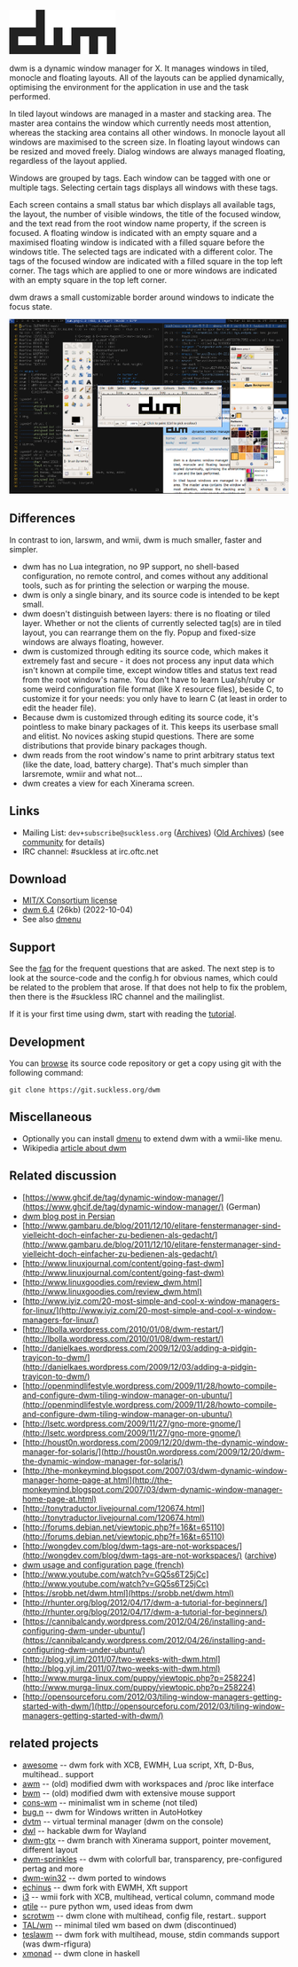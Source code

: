 ![dwm](dwm.svg)

dwm is a dynamic window manager for X. It manages windows in tiled, monocle and
floating layouts. All of the layouts can be applied dynamically, optimising the
environment for the application in use and the task performed.

In tiled layout windows are managed in a master and stacking area. The master
area contains the window which currently needs most attention, whereas the
stacking area contains all other windows. In monocle layout all windows are
maximised to the screen size. In floating layout windows can be resized and
moved freely. Dialog windows are always managed floating, regardless of the
layout applied.

Windows are grouped by tags. Each window can be tagged with one or multiple
tags. Selecting certain tags displays all windows with these tags.

Each screen contains a small status bar which displays all available tags, the
layout, the number of visible windows, the title of the focused window, and the
text read from the root window name property, if the screen is focused. A
floating window is indicated with an empty square and a maximised floating
window is indicated with a filled square before the windows title. The selected
tags are indicated with a different color. The tags of the focused window are
indicated with a filled square in the top left corner. The tags which are
applied to one or more windows are indicated with an empty square in the top
left corner.

dwm draws a small customizable border around windows to indicate the focus
state.

[![Screenshot](screenshots/dwm-20100318s.png)](screenshots/dwm-20100318.png)

Differences
-----------
In contrast to ion, larswm, and wmii, dwm is much smaller, faster and simpler.

* dwm has no Lua integration, no 9P support, no shell-based configuration, no
  remote control, and comes without any additional tools, such as for printing
  the selection or warping the mouse.
* dwm is only a single binary, and its source code is intended to be kept small.
* dwm doesn't distinguish between layers: there is no floating or tiled layer.
  Whether or not the clients of currently selected tag(s) are in tiled layout,
  you can rearrange them on the fly. Popup and fixed-size windows are always
  floating, however.
* dwm is customized through editing its source code, which makes it extremely
  fast and secure - it does not process any input data which isn't known at
  compile time, except window titles and status text read from the root window's
  name. You don't have to learn Lua/sh/ruby or some weird configuration file
  format (like X resource files), beside C, to customize it for your needs: you
  only have to learn C (at least in order to edit the header file).
* Because dwm is customized through editing its source code, it's pointless to
  make binary packages of it. This keeps its userbase small and elitist. No
  novices asking stupid questions. There are some distributions that provide
  binary packages though.
* dwm reads from the root window's name to print arbitrary status text (like
  the date, load, battery charge). That's much simpler than larsremote, wmiir and
  what not...
* dwm creates a view for each Xinerama screen.

Links
-----
* Mailing List: `dev+subscribe@suckless.org`
  ([Archives](//lists.suckless.org/dev/))
  ([Old Archives](//lists.suckless.org/dwm/)) (see
  [community](//suckless.org/community/) for details)
* IRC channel: #suckless at irc.oftc.net

Download
--------
* [MIT/X Consortium license](//git.suckless.org/dwm/plain/LICENSE)
* [dwm 6.4](//dl.suckless.org/dwm/dwm-6.3.tar.gz) (26kb) (2022-10-04)
* See also [dmenu](//tools.suckless.org/dmenu)

Support
-------
See the [faq](//dwm.suckless.org/faq) for the frequent questions that are
asked. The next step is to look at the source-code and the config.h for obvious
names, which could be related to the problem that arose. If that does not help
to fix the problem, then there is the #suckless IRC channel and the
mailinglist.

If it is your first time using dwm, start with reading the
[tutorial](//dwm.suckless.org/tutorial).

Development
-----------
You can [browse](//git.suckless.org/dwm) its source code repository or get a copy using git with the following command:

	git clone https://git.suckless.org/dwm

Miscellaneous
-------------
* Optionally you can install [dmenu](//tools.suckless.org/dmenu) to extend dwm
  with a wmii-like menu.
* Wikipedia [article about dwm](http://en.wikipedia.org/wiki/Dwm)

Related discussion
------------------
* [https://www.ghcif.de/tag/dynamic-window-manager/](https://www.ghcif.de/tag/dynamic-window-manager/) (German)
* [dwm blog post in Persian](http://efazati.blog.ir/post/DWM-%D8%B1%D8%A7%D9%87%DA%A9%D8%A7%D8%B1-%D9%85%D9%86%D8%A7%D8%B3%D8%A8%DB%8C-%D8%A8%D8%B1%D8%A7%DB%8C-%D9%85%D8%AF%DB%8C%D8%B1%DB%8C%D8%AA-%D9%BE%D9%86%D8%AC%D8%B1%D9%87-%D9%87%D8%A7-%D8%AF%D8%B1-%D9%84%DB%8C%D9%86%D9%88%DA%A9%D8%B3)
* [http://www.gambaru.de/blog/2011/12/10/elitare-fenstermanager-sind-vielleicht-doch-einfacher-zu-bedienen-als-gedacht/](http://www.gambaru.de/blog/2011/12/10/elitare-fenstermanager-sind-vielleicht-doch-einfacher-zu-bedienen-als-gedacht/)
* [http://www.linuxjournal.com/content/going-fast-dwm](http://www.linuxjournal.com/content/going-fast-dwm)
* [http://www.linuxgoodies.com/review_dwm.html](http://www.linuxgoodies.com/review_dwm.html)
* [http://www.iyiz.com/20-most-simple-and-cool-x-window-managers-for-linux/](http://www.iyiz.com/20-most-simple-and-cool-x-window-managers-for-linux/)
* [http://lbolla.wordpress.com/2010/01/08/dwm-restart/](http://lbolla.wordpress.com/2010/01/08/dwm-restart/)
* [http://danielkaes.wordpress.com/2009/12/03/adding-a-pidgin-trayicon-to-dwm/](http://danielkaes.wordpress.com/2009/12/03/adding-a-pidgin-trayicon-to-dwm/)
* [http://openmindlifestyle.wordpress.com/2009/11/28/howto-compile-and-configure-dwm-tiling-window-manager-on-ubuntu/](http://openmindlifestyle.wordpress.com/2009/11/28/howto-compile-and-configure-dwm-tiling-window-manager-on-ubuntu/)
* [http://lsetc.wordpress.com/2009/11/27/gno-more-gnome/](http://lsetc.wordpress.com/2009/11/27/gno-more-gnome/)
* [http://houst0n.wordpress.com/2009/12/20/dwm-the-dynamic-window-manager-for-solaris/](http://houst0n.wordpress.com/2009/12/20/dwm-the-dynamic-window-manager-for-solaris/)
* [http://the-monkeymind.blogspot.com/2007/03/dwm-dynamic-window-manager-home-page-at.html](http://the-monkeymind.blogspot.com/2007/03/dwm-dynamic-window-manager-home-page-at.html)
* [http://tonytraductor.livejournal.com/120674.html](http://tonytraductor.livejournal.com/120674.html)
* [http://forums.debian.net/viewtopic.php?f=16&t=65110](http://forums.debian.net/viewtopic.php?f=16&t=65110)
* [http://wongdev.com/blog/dwm-tags-are-not-workspaces/](http://wongdev.com/blog/dwm-tags-are-not-workspaces/) ([archive](https://archive.is/Fw0Mk))
* [dwm usage and configuration page (french)](http://yeuxdelibad.net/Logiciel-libre/Suckless/dwm/index.html)
* [http://www.youtube.com/watch?v=GQ5s6T25jCc](http://www.youtube.com/watch?v=GQ5s6T25jCc)
* [https://srobb.net/dwm.html](https://srobb.net/dwm.html)
* [http://rhunter.org/blog/2012/04/17/dwm-a-tutorial-for-beginners/](http://rhunter.org/blog/2012/04/17/dwm-a-tutorial-for-beginners/)
* [https://cannibalcandy.wordpress.com/2012/04/26/installing-and-configuring-dwm-under-ubuntu/](https://cannibalcandy.wordpress.com/2012/04/26/installing-and-configuring-dwm-under-ubuntu/)
* [http://blog.yjl.im/2011/07/two-weeks-with-dwm.html](http://blog.yjl.im/2011/07/two-weeks-with-dwm.html)
* [http://www.murga-linux.com/puppy/viewtopic.php?p=258224](http://www.murga-linux.com/puppy/viewtopic.php?p=258224)
* [http://opensourceforu.com/2012/03/tiling-window-managers-getting-started-with-dwm/](http://opensourceforu.com/2012/03/tiling-window-managers-getting-started-with-dwm/)

related projects
----------------
* [awesome](https://awesomewm.org) -- dwm fork with XCB, EWMH, Lua script, Xft, D-Bus, multihead.. support
* [awm](https://github.com/Alpt/awm/blob/master/README) -- (old) modified dwm with workspaces and /proc like interface
* [bwm](//lists.suckless.org/dwm/0708/3085.html) -- (old) modified dwm with extensive mouse support
* [cons-wm](http://github.com/dharmatech/psilab/tree/master/cons-wm) -- minimalist wm in scheme (not tiled)
* [bug.n](https://github.com/fuhsjr00/bug.n) -- dwm for Windows written in AutoHotkey
* [dvtm](http://www.brain-dump.org/projects/dvtm/) -- virtual terminal manager (dwm on the console)
* [dwl](https://github.com/djpohly/dwl) -- hackable dwm for Wayland
* [dwm-gtx](http://s01.de/~gottox/index.cgi/proj_dwm) -- dwm branch with Xinerama support, pointer movement, different layout
* [dwm-sprinkles](http://0mark.unserver.de/dwm-sprinkles/) -- dwm with colorfull bar, transparency, pre-configured pertag and more
* [dwm-win32](http://www.brain-dump.org/projects/dwm-win32/) -- dwm ported to windows
* [echinus](http://www.rootshell.be/~polachok/code/) -- dwm fork with EWMH, Xft support
* [i3](http://i3.zekjur.net/) -- wmii fork with XCB, multihead, vertical column, command mode
* [qtile](http://www.qtile.org/) -- pure python wm, used ideas from dwm
* [scrotwm](http://www.peereboom.us/scrotwm/html/scrotwm.html) -- dwm clone with multihead, config file, restart.. support
* [TAL/wm](http://talwm.sourceforge.net/) -- minimal tiled wm based on dwm (discontinued)
* [teslawm](http://teslawm.org/) -- dwm fork with multihead, mouse, stdin commands support (was dwm-rfigura)
* [xmonad](http://www.xmonad.org/) -- dwm clone in haskell
